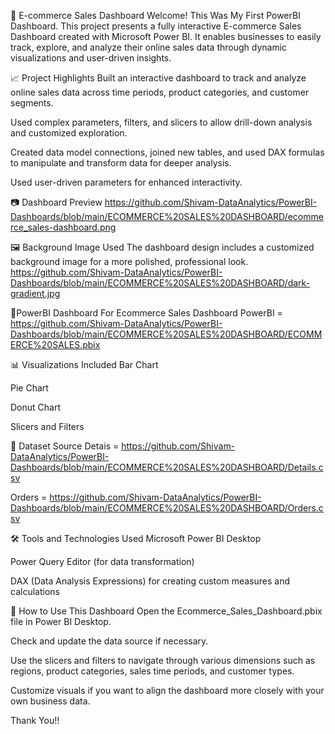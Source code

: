 🛒 E-commerce Sales Dashboard
Welcome!
This Was My First PowerBI Dashboard.
This project presents a fully interactive E-commerce Sales Dashboard created with Microsoft Power BI. It enables businesses to easily track, explore, and analyze their online sales data through dynamic visualizations and user-driven insights.

📈 Project Highlights
Built an interactive dashboard to track and analyze online sales data across time periods, product categories, and customer segments.

Used complex parameters, filters, and slicers to allow drill-down analysis and customized exploration.

Created data model connections, joined new tables, and used DAX formulas to manipulate and transform data for deeper analysis.

Used user-driven parameters for enhanced interactivity.

📷 Dashboard Preview
https://github.com/Shivam-DataAnalytics/PowerBI-Dashboards/blob/main/ECOMMERCE%20SALES%20DASHBOARD/ecommerce_sales-dashboard.png

🖼️ Background Image Used
The dashboard design includes a customized background image for a more polished, professional look.
https://github.com/Shivam-DataAnalytics/PowerBI-Dashboards/blob/main/ECOMMERCE%20SALES%20DASHBOARD/dark-gradient.jpg

 🛒PowerBI Dashboard For Ecommerce Sales Dashboard
PowerBI = https://github.com/Shivam-DataAnalytics/PowerBI-Dashboards/blob/main/ECOMMERCE%20SALES%20DASHBOARD/ECOMMERCE%20SALES.pbix

📊 Visualizations Included
Bar Chart

Pie Chart

Donut Chart

Slicers and Filters

📂 Dataset Source
Detais = https://github.com/Shivam-DataAnalytics/PowerBI-Dashboards/blob/main/ECOMMERCE%20SALES%20DASHBOARD/Details.csv

Orders = https://github.com/Shivam-DataAnalytics/PowerBI-Dashboards/blob/main/ECOMMERCE%20SALES%20DASHBOARD/Orders.csv

🛠 Tools and Technologies Used
Microsoft Power BI Desktop

Power Query Editor (for data transformation)

DAX (Data Analysis Expressions) for creating custom measures and calculations


🚀 How to Use This Dashboard
Open the Ecommerce_Sales_Dashboard.pbix file in Power BI Desktop.

Check and update the data source if necessary.

Use the slicers and filters to navigate through various dimensions such as regions, product categories, sales time periods, and customer types.

Customize visuals if you want to align the dashboard more closely with your own business data.

Thank You!!
